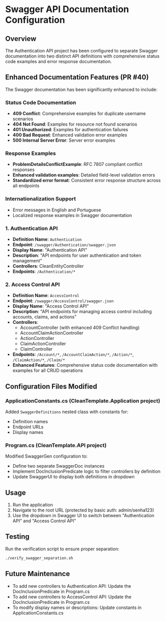 # Swagger API Documentation Configuration

## Overview
The Authentication API project has been configured to separate Swagger documentation into two distinct API definitions with comprehensive status code examples and error response documentation.

## Enhanced Documentation Features (PR #40)

The Swagger documentation has been significantly enhanced to include:

### Status Code Documentation
- **409 Conflict**: Comprehensive examples for duplicate username scenarios
- **404 Not Found**: Examples for resource not found scenarios
- **401 Unauthorized**: Examples for authentication failures
- **400 Bad Request**: Enhanced validation error examples
- **500 Internal Server Error**: Server error examples

### Response Examples
- **ProblemDetailsConflictExample**: RFC 7807 compliant conflict responses
- **Enhanced validation examples**: Detailed field-level validation errors
- **Standardized error format**: Consistent error response structure across all endpoints

### Internationalization Support
- Error messages in English and Portuguese
- Localized response examples in Swagger documentation

### 1. Authentication API
- **Definition Name**: `Authentication`
- **Endpoint**: `/swagger/Authentication/swagger.json`
- **Display Name**: "Authentication API"
- **Description**: "API endpoints for user authentication and token management"
- **Controllers**: CleanEntityController
- **Endpoints**: `/Authentication/*`

### 2. Access Control API
- **Definition Name**: `AccessControl`
- **Endpoint**: `/swagger/AccessControl/swagger.json`
- **Display Name**: "Access Control API"
- **Description**: "API endpoints for managing access control including accounts, claims, and actions"
- **Controllers**: 
  - AccountController (with enhanced 409 Conflict handling)
  - AccountClaimActionController
  - ActionController
  - ClaimActionController
  - ClaimController
- **Endpoints**: `/Account/*`, `/AccountClaimAction/*`, `/Action/*`, `/ClaimAction/*`, `/Claim/*`
- **Enhanced Features**: Comprehensive status code documentation with examples for all CRUD operations

## Configuration Files Modified

### ApplicationConstants.cs (CleanTemplate.Application project)
Added `SwaggerDefinitions` nested class with constants for:
- Definition names
- Endpoint URLs
- Display names

### Program.cs (CleanTemplate.API project)
Modified SwaggerGen configuration to:
- Define two separate SwaggerDoc instances
- Implement DocInclusionPredicate logic to filter controllers by definition
- Update SwaggerUI to display both definitions in dropdown

## Usage
1. Run the application
2. Navigate to the root URL (protected by basic auth: admin/senha123)
3. Use the dropdown in Swagger UI to switch between "Authentication API" and "Access Control API"

## Testing
Run the verification script to ensure proper separation:
```bash
./verify_swagger_separation.sh
```

## Future Maintenance
- To add new controllers to Authentication API: Update the DocInclusionPredicate in Program.cs
- To add new controllers to AccessControl API: Update the DocInclusionPredicate in Program.cs
- To modify display names or descriptions: Update constants in ApplicationConstants.cs